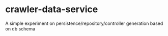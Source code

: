 # crawler-data-service
A simple experiment on persistence/repository/controller generation based on db schema
